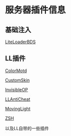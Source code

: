 # 服务器插件信息

## 基础注入

[LiteLoaderBDS]()

## LL插件

[ColorMotd]()

[CustomSkin]()

[InvisibleOP]()

[LLAntiCheat]()

[MovingLight]()

[ZSH]()

以及LL自带的一些插件
